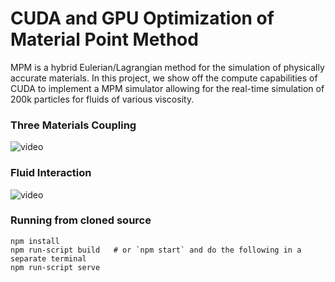 # CUDA and GPU Optimization of Material Point Method

MPM is a hybrid Eulerian/Lagrangian method for the simulation of physically accurate materials. In this project, we show off the compute capabilities of CUDA to implement a MPM simulator allowing for the real-time simulation of 200k particles for fluids of various viscosity.



### Three Materials Coupling       
![video](final_gifs/all_1.gif)

### Fluid Interaction
![video](final_gifs/twofluids_gifx16.gif)


### Running from cloned source

```
npm install
npm run-script build   # or `npm start` and do the following in a separate terminal
npm run-script serve
```



